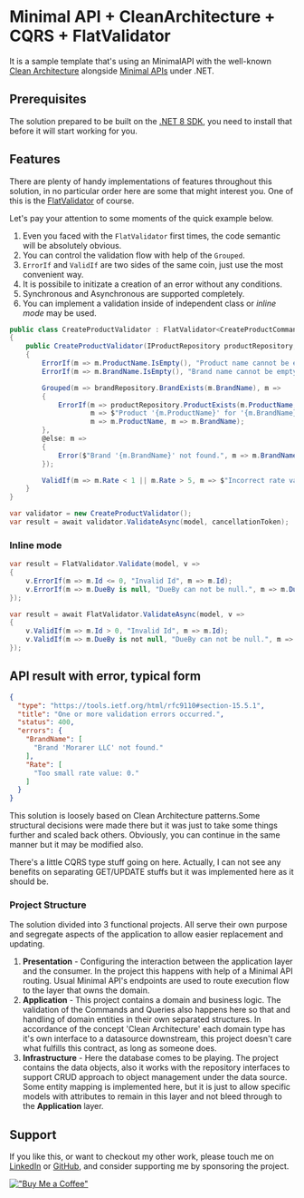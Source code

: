 # Minimal API + CleanArchitecture + CQRS + FlatValidator

It is a sample template that's using an MinimalAPI with the well-known [Clean Architecture](https://blog.cleancoder.com/uncle-bob/2012/08/13/the-clean-architecture.html) alongside [Minimal APIs](https://docs.microsoft.com/en-us/aspnet/core/fundamentals/minimal-apis) under .NET.

## Prerequisites

The solution prepared to be built on the [.NET 8 SDK](https://dotnet.microsoft.com/download/dotnet/8.0), you need to install that before it will start working for you. 

## Features 

There are plenty of handy implementations of features throughout this solution, in no particular order here are some that might interest you.
One of this is the [FlatValidator](https://www.nuget.org/packages/FlatValidator/) of course. 

Let's pay your attention to some moments of the quick example below.

1. Even you faced with the `FlatValidator` first times, the code semantic will be absolutely obvious.
2. You can control the validation flow with help of the `Grouped`.
3. `ErrorIf` and `ValidIf` are two sides of the same coin, just use the most convenient way.
4. It is possibile to initizate a creation of an error without any conditions.
5. Synchronous and Asynchronous are supported completely.
6. You can implement a validation inside of independent class or _inline mode_ may be used.

```c#
public class CreateProductValidator : FlatValidator<CreateProductCommand>
{
    public CreateProductValidator(IProductRepository productRepository, IBrandRepository brandRepository)
    {
        ErrorIf(m => m.ProductName.IsEmpty(), "Product name cannot be empty.", m => m.ProductName);
        ErrorIf(m => m.BrandName.IsEmpty(), "Brand name cannot be empty.", m => m.BrandName);

        Grouped(m => brandRepository.BrandExists(m.BrandName), m =>
        {
            ErrorIf(m => productRepository.ProductExists(m.ProductName, m.BrandName), 
                    m => $"Product '{m.ProductName}' for '{m.BrandName}' already exists.", 
                    m => m.ProductName, m => m.BrandName);
        },
        @else: m =>
        {
            Error($"Brand '{m.BrandName}' not found.", m => m.BrandName);
        });

        ValidIf(m => m.Rate < 1 || m.Rate > 5, m => $"Incorrect rate value: {m.Rate}.", m => m.Rate);
    }
}

var validator = new CreateProductValidator();
var result = await validator.ValidateAsync(model, cancellationToken);

```


### Inline mode

```c#
var result = FlatValidator.Validate(model, v =>
{
    v.ErrorIf(m => m.Id <= 0, "Invalid Id", m => m.Id);
    v.ErrorIf(m => m.DueBy is null, "DueBy can not be null.", m => m.DueBy);
});

var result = await FlatValidator.ValidateAsync(model, v =>
{
    v.ValidIf(m => m.Id > 0, "Invalid Id", m => m.Id);
    v.ValidIf(m => m.DueBy is not null, "DueBy can not be null.", m => m.DueBy);
});

```

## API result with error, typical form

```json
{
  "type": "https://tools.ietf.org/html/rfc9110#section-15.5.1",
  "title": "One or more validation errors occurred.",
  "status": 400,
  "errors": {
    "BrandName": [
      "Brand 'Morarer LLC' not found."
    ],
    "Rate": [
      "Too small rate value: 0."
    ]
  }
}
```

This solution is loosely based on Clean Architecture patterns.Some structural decisions were made there but it was just to take some things further and scaled back others. Obviously, you can continue in the same manner but it may be modified also. 

There's a little CQRS type stuff going on here. Actually, I can not see any benefits on separating GET/UPDATE stuffs but it was implemented here as it should be.

### Project Structure

The solution divided into 3 functional projects. All serve their own purpose and segregate aspects of the application to allow easier replacement and updating.

1. **Presentation** - Configuring the interaction between the application layer and the consumer. In the project this happens with help of a Minimal API routing. Usual Minimal API's endpoints are used to route execution flow to the layer that owns the domain.
2. **Application** - This project contains a domain and business logic.  The validation of the Commands and Queries also happens here so that and handling of domain entities in their own separated structures.  In accordance of the concept 'Clean Architecture' each domain type has it's own interface to a datasource downstream, this project doesn't care what fulfills this contract, as long as someone does.
3. **Infrastructure** - Here the database comes to be playing.  The project contains the data objects, also it works with the repository interfaces to support CRUD approach to object management under the data source.  Some entity mapping is implemented here, but it is just to allow specific models with attributes to remain in this layer and not bleed through to the **Application** layer.

## Support

If you like this, or want to checkout my other work, please touch me on [LinkedIn](https://www.linkedin.com/in/ilya-rudenka-398877203/) or [GitHub](https://github.com/belset), and consider supporting me by sponsoring the project.

[!["Buy Me a Coffee"](https://cdn.buymeacoffee.com/buttons/v2/default-yellow.png)](https://www.buymeacoffee.com/belset)
